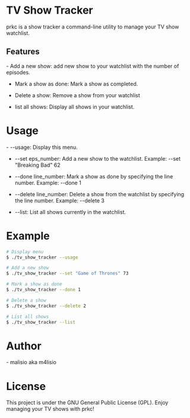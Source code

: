 <h1>TV Show Tracker</h1>
prkc is a show tracker a command-line utility to manage your TV show watchlist.
<h2>Features</h2>
- Add a new show: add new show to your watchlist with the number of episodes.

- Mark a show as done: Mark a show as completed.
  
- Delete a show: Remove a show from your watchlist
  
- list all shows: Display all shows in your watchlist.
  
<h1>Usage</h1>
- --usage: Display this menu.

- --set eps_number: Add a new show to the watchlist. Example: --set "Breaking Bad" 62

- --done line_number: Mark a show as done by specifying the line number. Example: --done 1

- --delete line_number: Delete a show from the watchlist by specifying the line number. Example: --delete 3

- --list: List all shows currently in the watchlist.
  
<h1>Example</h1>

```bash
# Display menu
$ ./tv_show_tracker --usage

# Add a new show
$ ./tv_show_tracker --set "Game of Thrones" 73

# Mark a show as done
$ ./tv_show_tracker --done 1

# Delete a show
$ ./tv_show_tracker --delete 2

# List all shows
$ ./tv_show_tracker --list

```
<h1>Author</h1>
- malisio aka m4lisio
<h1>License</h1>
This project is under the GNU General Public License (GPL).
Enjoy managing your TV shows with prkc!
